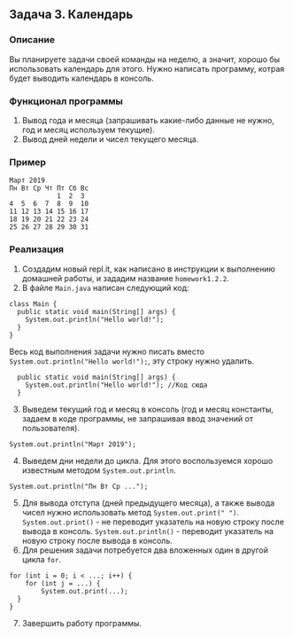 ## Задача 3. Календарь

### Описание
Вы планируете задачи своей команды на неделю, а значит, хорошо бы использовать календарь для этого. Нужно написать программу,
котрая будет выводить календарь в консоль.

### Функционал программы
1. Вывод года и месяца (запрашивать какие-либо данные не нужно, год и месяц используем текущие).
2. Вывод дней недели и чисел текущего месяца.

### Пример
```
Март 2019
Пн Вт Ср Чт Пт Сб Вс
            1  2  3
4  5  6  7  8  9  10
11 12 13 14 15 16 17
18 19 20 21 22 23 24
25 26 27 28 29 30 31
```
### Реализация
1. Создадим новый repl.it, как написано в инструкции к выполнению домашней работы, и зададим название `homework1.2.2`.
2. В файле `Main.java` написан следующий код:
```
class Main {
  public static void main(String[] args) {
    System.out.println("Hello world!");
  }
}
``` 
Весь код выполнения задачи нужно писать вместо `System.out.println("Hello world!");`, эту строку нужно удалить.
```
  public static void main(String[] args) {
    System.out.println("Hello world!"); //Код сюда
  }
```
3. Выведем текущий год и месяц в консоль (год и месяц константы, задаем в коде программы, не запрашивая ввод значений от пользователя).
```
System.out.println("Март 2019");
```
4. Выведем дни недели до цикла. Для этого воспользуемся хорошо известным методом `System.out.println`.
```
System.out.println("Пн Вт Ср ...");
```
5. Для вывода отступа (дней предыдущего месяца), а также вывода чисел нужно использовать метод `System.out.print(" ")`.
`System.out.print()` - не переводит указатель на новую строку после вывода в консоль.
`System.out.println()` - переводит указатель на новую строку после вывода в консоль. 
6. Для решения задачи потребуется два вложенных один в другой цикла `for`.
```
for (int i = 0; i < ...; i++) {
    for (int j = ...) {
        System.out.print(...);  
  }
}
```
7. Завершить работу программы.
